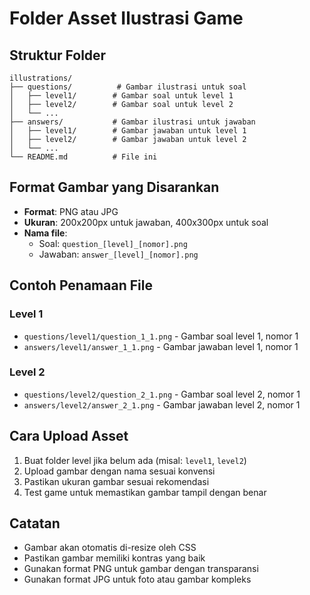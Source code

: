 # Folder Asset Ilustrasi Game

## Struktur Folder

```
illustrations/
├── questions/          # Gambar ilustrasi untuk soal
│   ├── level1/        # Gambar soal untuk level 1
│   ├── level2/        # Gambar soal untuk level 2
│   └── ...
├── answers/           # Gambar ilustrasi untuk jawaban
│   ├── level1/        # Gambar jawaban untuk level 1
│   ├── level2/        # Gambar jawaban untuk level 2
│   └── ...
└── README.md          # File ini
```

## Format Gambar yang Disarankan

- **Format**: PNG atau JPG
- **Ukuran**: 200x200px untuk jawaban, 400x300px untuk soal
- **Nama file**: 
  - Soal: `question_[level]_[nomor].png`
  - Jawaban: `answer_[level]_[nomor].png`

## Contoh Penamaan File

### Level 1
- `questions/level1/question_1_1.png` - Gambar soal level 1, nomor 1
- `answers/level1/answer_1_1.png` - Gambar jawaban level 1, nomor 1

### Level 2
- `questions/level2/question_2_1.png` - Gambar soal level 2, nomor 1
- `answers/level2/answer_2_1.png` - Gambar jawaban level 2, nomor 1

## Cara Upload Asset

1. Buat folder level jika belum ada (misal: `level1`, `level2`)
2. Upload gambar dengan nama sesuai konvensi
3. Pastikan ukuran gambar sesuai rekomendasi
4. Test game untuk memastikan gambar tampil dengan benar

## Catatan

- Gambar akan otomatis di-resize oleh CSS
- Pastikan gambar memiliki kontras yang baik
- Gunakan format PNG untuk gambar dengan transparansi
- Gunakan format JPG untuk foto atau gambar kompleks

